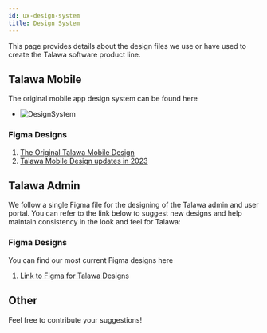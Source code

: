 ```yaml
---
id: ux-design-system
title: Design System
---
```

This page provides details about the design files we use or have used to create the Talawa software product line.

## Talawa Mobile

The original mobile app design system can be found here
- ![DesignSystem](/img/design_system.png)

### Figma Designs
1. [The Original Talawa Mobile Design](https://www.figma.com/file/GdvI0NPxsIAwQwZ7txfuTF/Talwa-case-study?type=design&node-id=0-1&mode=design)
1. [Talawa Mobile Design updates in 2023](https://www.figma.com/file/oWg3Y5InWmjVQV4KSvj8t7/GSoC-Designs?type=design&node-id=0-1&mode=design&t=zYS6ExtQ1hjUPOZo-0)

## Talawa Admin
We follow a single Figma file for the designing of the Talawa admin and user portal. You can refer to the link below to suggest new designs and help maintain consistency in the look and feel for Talawa:

### Figma Designs
You can find our most current Figma designs here
1. [Link to Figma for Talawa Designs](https://www.figma.com/file/WksD4uIa5sQJMIk3pR4l0c/Talawa-Design-System-(Official)?type=design&node-id=307%3A212&mode=dev)

## Other
Feel free to contribute your suggestions!

